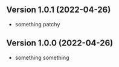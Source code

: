 ## Version 1.0.1 (2022-04-26)

* something patchy

## Version 1.0.0 (2022-04-26)

* something something
